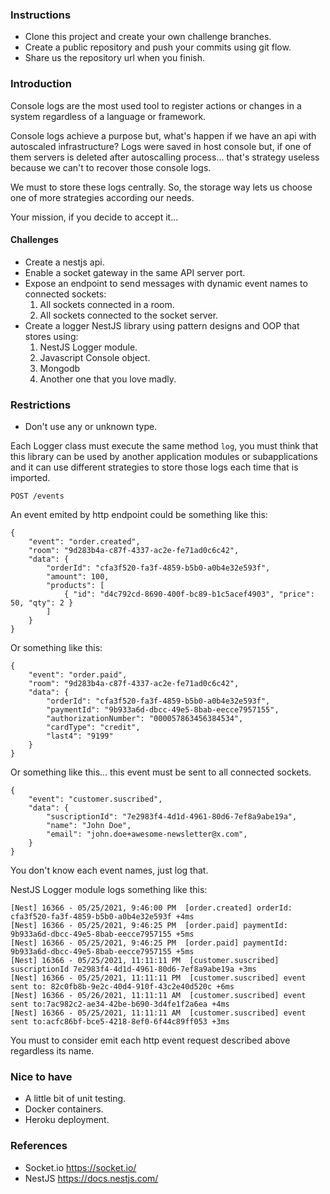 
### Instructions

* Clone this project and create your own challenge branches.
* Create a public repository and push your commits using git flow.
* Share us the repository url when you finish.

### Introduction

Console logs are the most used tool to register actions or changes in a system regardless of a language or framework.

Console logs achieve a purpose but, what's happen if we have an api with autoscaled infrastructure? Logs were saved in host console but, if one of them servers is deleted after autoscalling process... that's strategy useless because we can't to recover those console logs.

We must to store these logs centrally. So, the storage way lets us choose one of more strategies according our needs.

Your mission, if you decide to accept it...

#### Challenges

* Create a nestjs api.
* Enable a socket gateway in the same API server port.
* Expose an endpoint to send messages with dynamic event names to connected sockets:
  1. All sockets connected in a room.
  2. All sockets connected to the socket server.
* Create a logger NestJS library using pattern designs and OOP that stores using:
  1. NestJS Logger module.
  2. Javascript Console object.
  3. Mongodb
  4. Another one that you love madly.

### Restrictions

* Don't use any or unknown type.

Each Logger class must execute the same method `log`, you must think that this library can be used by another application modules or subapplications and it can use different strategies to store those logs each time that is imported.

`POST /events`

An event emited by http endpoint could be something like this:
```
{
    "event": "order.created",
    "room": "9d283b4a-c87f-4337-ac2e-fe71ad0c6c42",
    "data": {
        "orderId": "cfa3f520-fa3f-4859-b5b0-a0b4e32e593f",
        "amount": 100,
        "products": [
            { "id": "d4c792cd-8690-400f-bc89-b1c5acef4903", "price": 50, "qty": 2 }
        ]
    }
}
```

Or something like this:
```
{
    "event": "order.paid",
    "room": "9d283b4a-c87f-4337-ac2e-fe71ad0c6c42",
    "data": {
        "orderId": "cfa3f520-fa3f-4859-b5b0-a0b4e32e593f",
        "paymentId": "9b933a6d-dbcc-49e5-8bab-eecce7957155",
        "authorizationNumber": "000057863456384534",
        "cardType": "credit",
        "last4": "9199"
    }
}
```

Or something like this... this event must be sent to all connected sockets.
```
{
    "event": "customer.suscribed",
    "data": {
        "suscriptionId": "7e2983f4-4d1d-4961-80d6-7ef8a9abe19a",
        "name": "John Doe",
        "email": "john.doe+awesome-newsletter@x.com",
    }
}
```

You don't know each event names, just log that.

NestJS Logger module logs something like this:

```
[Nest] 16366 - 05/25/2021, 9:46:00 PM  [order.created] orderId: cfa3f520-fa3f-4859-b5b0-a0b4e32e593f +4ms
[Nest] 16366 - 05/25/2021, 9:46:25 PM  [order.paid] paymentId: 9b933a6d-dbcc-49e5-8bab-eecce7957155 +5ms
[Nest] 16366 - 05/25/2021, 9:46:25 PM  [order.paid] paymentId: 9b933a6d-dbcc-49e5-8bab-eecce7957155 +5ms
[Nest] 16366 - 05/25/2021, 11:11:11 PM  [customer.suscribed] suscriptionId 7e2983f4-4d1d-4961-80d6-7ef8a9abe19a +3ms
[Nest] 16366 - 05/25/2021, 11:11:11 PM  [customer.suscribed] event sent to: 82c0fb8b-9e2c-40d4-910f-43c2e40d520c +6ms
[Nest] 16366 - 05/26/2021, 11:11:11 AM  [customer.suscribed] event sent to:7ac982c2-ae34-42be-b690-3d4fe1f2a6ea +4ms
[Nest] 16366 - 05/25/2021, 11:11:11 AM  [customer.suscribed] event sent to:acfc86bf-bce5-4218-8ef0-6f44c89ff053 +3ms
```

You must to consider emit each http event request described above regardless its name.

### Nice to have

* A little bit of unit testing.
* Docker containers.
* Heroku deployment.

### References
 
* Socket.io https://socket.io/
* NestJS https://docs.nestjs.com/
